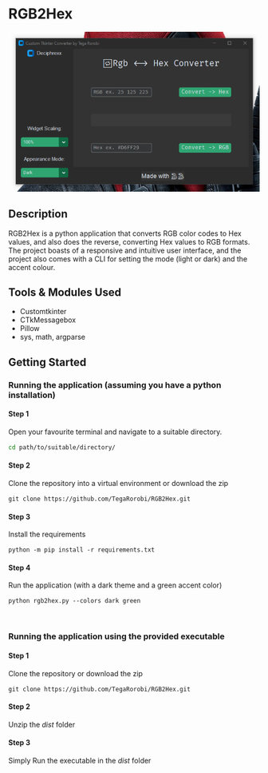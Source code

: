 # RGB2Hex
![Preview of the running application with a desktop background](assets/preview-1.png)
## Description
RGB2Hex is a python application that converts RGB color codes to Hex values, 
and also does the reverse, converting Hex values to RGB formats. The project boasts
of a responsive and intuitive user interface, and the project also comes with a 
CLI for setting the mode (light or dark) and the accent colour.

## Tools & Modules Used
- Customtkinter
- CTkMessagebox
- Pillow
- sys, math, argparse

## Getting Started

### Running the application (assuming you have a python installation)

#### Step 1
Open your favourite terminal and navigate to a suitable directory.  
```bash
cd path/to/suitable/directory/
```

#### Step 2
Clone the repository into a virtual environment or download the zip
```
git clone https://github.com/TegaRorobi/RGB2Hex.git
```
#### Step 3
Install the requirements
```
python -m pip install -r requirements.txt
```

#### Step 4
Run the application (with a dark theme and a green accent color)
```
python rgb2hex.py --colors dark green
```

<br>

### Running the application using the provided executable
#### Step 1
Clone the repository or download the zip
```
git clone https://github.com/TegaRorobi/RGB2Hex.git
```
#### Step 2
Unzip the _dist_ folder

#### Step 3
Simply Run the executable in the _dist_ folder
